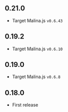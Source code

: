## 0.21.0
- Target Malina.js `v0.6.43`

## 0.19.2
- Target Malina.js `v0.6.10`

## 0.19.0
- Target Malina.js `v0.6.8`

## 0.18.0
- First release

